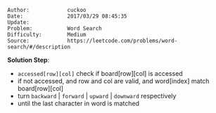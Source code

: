 
    Author:            cuckoo
    Date:              2017/03/29 08:45:35
    Update:            
    Problem:           Word Search
    Difficulty:        Medium
    Source:            https://leetcode.com/problems/word-search/#/description

__Solution Step__:
 - `accessed[row][col]` check if board[row][col] is accessed
 - if not accessed, and row and col are valid, and word[index] match board[row][col]
 - turn `backward` | `forward` | `upward` | `downward` respectively
 - until the last character in word is matched
